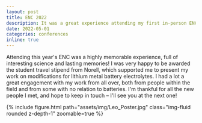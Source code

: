```yaml
---
layout: post
title: ENC 2022
description: It was a great experience attending my first in-person ENC, and what a huge difference it makes to get to be with everyone in person again! I heard a number of interesting talks, saw some great poster presentations, and met many new, wonderful, and fascinating people. Can't wait for the next one!
date: 2022-05-01
categories: conferences
inline: true
---
```


Attending this year's ENC was a highly memorable experience, full of interesting science and lasting memories! I was very happy to be awarded the student travel stipend from Norell, which supported me to present my work on modifications for lithium metal battery electrolytes. I had a lot a great engagement with my work from all over, both from people within the field and from some with no relation to batteries. I'm thankful for all the new people I met, and hope to keep in touch – I'll see you at the next one!

{% include figure.html path="assets/img/Leo_Poster.jpg" class="img-fluid rounded z-depth-1" zoomable=true %}
